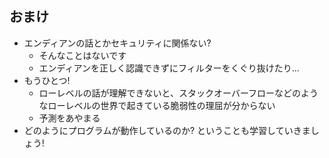 ## おまけ

* エンディアンの話とかセキュリティに関係ない? <!-- .element: class="fragment" data-fragment-index="1" -->
  - そんなことはないです
  - エンディアンを正しく認識できずにフィルターをくぐり抜けたり...
* もうひとつ! <!-- .element: class="fragment" data-fragment-index="2" -->
  - ローレベルの話が理解できないと、スタックオーバーフローなどのようなローレベルの世界で起きている脆弱性の理屈が分からない
  - 予測をあやまる
* どのようにプログラムが動作しているのか? ということも学習していきましょう! <!-- .element: class="fragment" data-fragment-index="3" -->
